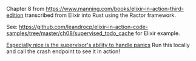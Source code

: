 Chapter 8 from https://www.manning.com/books/elixir-in-action-third-edition transcribed from Elixir into Rust using the Ractor framework.

See: https://github.com/leandrocp/elixir-in-action-code-samples/tree/master/ch08/supervised_todo_cache for Elixir example.

[Especially nice is the supervisor's ability to handle panics](https://github.com/jayy-lmao/elixir-in-action-in-rust/blob/main/src/cache.rs#L84)
Run this locally and call the crash endpoint to see it in action!

